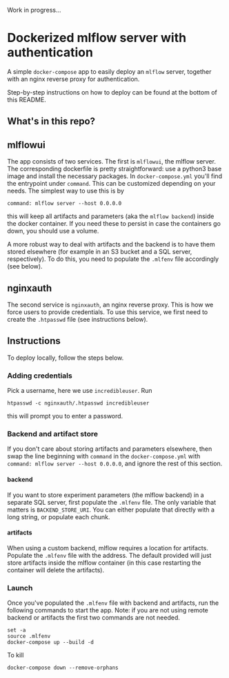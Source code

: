 Work in progress...

# Dockerized mlflow server with authentication
A simple `docker-compose` app to easily deploy an `mlflow` server, together with an nginx reverse proxy for authentication.

Step-by-step instructions on how to deploy can be found at the bottom of this README.

## What's in this repo?


## mlflowui
The app consists of two services.
The first is `mlflowui`, the mlflow server.
The corresponding dockerfile is pretty straightforward: use a python3 base image and install the necessary packages.
In `docker-compose.yml` you'll find the entrypoint under `command`.
This can be customized depending on your needs.
The simplest way to use this is by
```
command: mlflow server --host 0.0.0.0
```
this will keep all artifacts and parameters (aka the `mlflow backend`) inside the docker container.
If you need these to persist in case the containers go down, you should use a volume.

A more robust way to deal with artifacts and the backend is to have them stored elsewhere (for example in an S3 bucket and a SQL server, respectively).
To do this, you need to populate the `.mlfenv` file accordingly (see below).

## nginxauth
The second service is `nginxauth`, an nginx reverse proxy.
This is how we force users to provide credentials.
To use this service, we first need to create the `.htpasswd` file (see instructions below).


## Instructions
To deploy locally, follow the steps below.

### Adding credentials
Pick a username, here we use `incredibleuser`.
Run
```
htpasswd -c nginxauth/.htpasswd incredibleuser
```
this will prompt you to enter a password.

### Backend and artifact store
If you don't care about storing artifacts and parameters elsewhere, then swap the line beginning with `command` in the `docker-compose.yml` with `command: mlflow server --host 0.0.0.0`, and ignore the rest of this section.

#### backend
If you want to store experiment parameters (the mlflow backend) in a separate SQL server, first populate the `.mlfenv` file.
The only variable that matters is `BACKEND_STORE_URI`.
You can either populate that directly with a long string, or populate each chunk.

#### artifacts
When using a custom backend, mlflow requires a location for artifacts.
Populate the `.mlfenv` file with the address.
The default provided will just store artifacts inside the mlflow container (in this case restarting the container will delete the artifacts).

### Launch
Once you've populated the `.mlfenv` file with backend and artifacts, run the following commands to start the app.
Note: if you are not using remote backend or artifacts the first two commands are not needed.

```
set -a
source .mlfenv
docker-compose up --build -d
```

To kill
```
docker-compose down --remove-orphans
```
